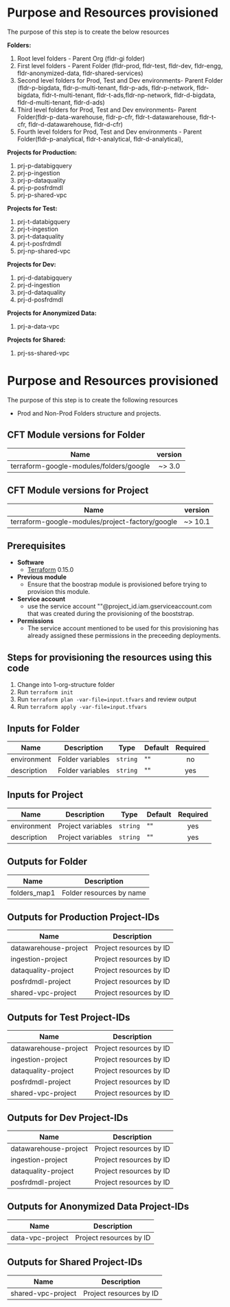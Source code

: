 # Purpose and Resources provisioned

The purpose of this step is to create the below resources

**Folders:**
1. Root level folders - Parent Org (fldr-gi folder)
2. First level folders - Parent Folder (fldr-prod, fldr-test, fldr-dev, fldr-engg, fldr-anonymized-data, fldr-shared-services)
3. Second level folders for Prod, Test and Dev environments- Parent Folder (fldr-p-bigdata, fldr-p-multi-tenant, fldr-p-ads, fldr-p-network, fldr-bigdata, fldr-t-multi-tenant, fldr-t-ads,fldr-np-network, fldr-d-bigdata, fldr-d-multi-tenant, fldr-d-ads)
4. Third level folders for Prod, Test and Dev environments- Parent Folder(fldr-p-data-warehouse, fldr-p-cfr, fldr-t-datawarehouse, fldr-t-cfr, fldr-d-datawarehouse, fldr-d-cfr)
5. Fourth level folders for Prod, Test and Dev environments - Parent Folder(fldr-p-analytical, fldr-t-analytical, fldr-d-analytical),


**Projects for Production:**

1. prj-p-databigquery
2. prj-p-ingestion
3. prj-p-dataquality
4. prj-p-posfrdmdl
5. prj-p-shared-vpc

**Projects for Test:**

1. prj-t-databigquery
2. prj-t-ingestion
3. prj-t-dataquality
4. prj-t-posfrdmdl
5. prj-np-shared-vpc

**Projects for Dev:**

1. prj-d-databigquery
2. prj-d-ingestion
3. prj-d-dataquality
4. prj-d-posfrdmdl

**Projects for Anonymized Data:**

1. prj-a-data-vpc

**Projects for Shared:**

1. prj-ss-shared-vpc



# Purpose and Resources provisioned


The purpose of this step is to create the following resources

- Prod and Non-Prod Folders structure and projects.



## CFT Module versions for Folder

| Name | version | 
|------|:-------------:|
| terraform-google-modules/folders/google | ~> 3.0 | 

## CFT Module versions for Project

| Name | version | 
|------|:-------------:|
| terraform-google-modules/project-factory/google | ~> 10.1 | 

## Prerequisites
- **Software**
   - [Terraform](https://www.terraform.io/downloads.html)  0.15.0
- **Previous module**
   - Ensure that the boostrap module is provisioned before trying to provision this module.
- **Service account**
	- use the service account "<service account name>"@project_id.iam.gserviceaccount.com that was created during the provisioning of the booststrap.
- **Permissions**
	- The service account mentioned to be used for this provisioning has already assigned these permissions in the preceeding deployments. 


## Steps for provisioning the resources using this code

1. Change into 1-org-structure folder
2. Run `terraform init`
3. Run `terraform plan -var-file=input.tfvars` and review output
4. Run `terraform apply -var-file=input.tfvars`

<!-- BEGINNING OF PRE-COMMIT-TERRAFORM DOCS HOOK -->

## **Inputs for Folder**

| Name | Description | Type | Default | Required |
|------|-------------|------|---------|:--------:|
|  environment  | Folder variables | `string` |  "" | no |
|  description  | Folder variables | `string` |  "" | yes |


## **Inputs for Project**

| Name | Description | Type | Default | Required |
|------|-------------|------|---------|:--------:|
|  environment  | Project variables | `string` |  "" | yes |
|  description  | Project variables | `string` |  "" | yes |



## **Outputs for Folder**

| Name | Description |
|------|-------------|
| folders_map1 | Folder resources by name |


## **Outputs for Production Project-IDs**

| Name | Description |
|------|-------------|
| datawarehouse-project | Project resources by ID |
| ingestion-project     | Project resources by ID |
| dataquality-project   | Project resources by ID |
| posfrdmdl-project     | Project resources by ID |
| shared-vpc-project    | Project resources by ID |


## **Outputs for Test Project-IDs**

| Name | Description |
|------|-------------|
| datawarehouse-project | Project resources by ID |
| ingestion-project     | Project resources by ID |
| dataquality-project   | Project resources by ID |
| posfrdmdl-project     | Project resources by ID |
| shared-vpc-project    | Project resources by ID |


## **Outputs for Dev Project-IDs**

| Name | Description |
|------|-------------|
| datawarehouse-project | Project resources by ID |
| ingestion-project     | Project resources by ID |
| dataquality-project   | Project resources by ID |
| posfrdmdl-project     | Project resources by ID |


## **Outputs for Anonymized Data Project-IDs**

| Name | Description |
|------|-------------|
| data-vpc-project   | Project resources by ID |


## **Outputs for Shared Project-IDs**

| Name | Description |
|------|-------------|
| shared-vpc-project | Project resources by ID |


<!-- END OF PRE-COMMIT-TERRAFORM DOCS HOOK -->



